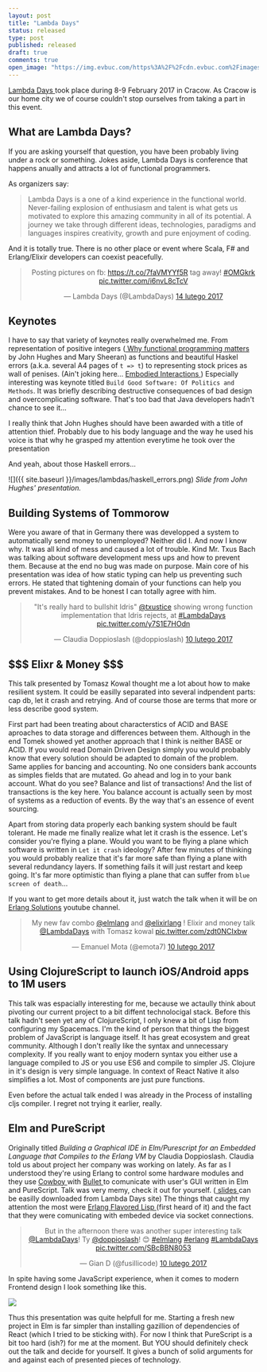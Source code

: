 ```yaml
---
layout: post
title: "Lambda Days"
status: released
type: post
published: released
draft: true
comments: true
open_image: "https://img.evbuc.com/https%3A%2F%2Fcdn.evbuc.com%2Fimages%2F25795811%2F131110422203%2F1%2Foriginal.jpg?h=230&w=460&rect=0%2C24%2C1402%2C701&s=4a500abe5a910a6940217465fd59e34f"
---
```



<a href="http://www.lambdadays.org/lambdadays2017"> Lambda Days </a> took place during 8-9 February 2017 in Cracow. As Cracow is our home city we of course couldn't stop ourselves from taking a part in this event.

<!--more-->

## What are Lambda Days?

If you are asking yourself that question, you have been probably living under a rock or something. Jokes aside, Lambda Days is conference that happens anually and attracts a lot of functional programmers.

As organizers say:

> Lambda Days is a one of a kind experience in the functional world.
> Never-failing explosion of enthusiasm and talent is what gets us motivated to explore this amazing community in all of its potential.
> A journey we take through different ideas, technologies, paradigms and languages inspires creativity, growth and pure enjoyment of coding.

And it is totally true. There is no other place or  event where Scala, F# and Erlang/Elixir developers can coexist peacefully.

<center><blockquote class="twitter-tweet" data-lang="pl"><p lang="en" dir="ltr">Posting pictures on fb: <a href="https://t.co/7faVMYYf5R">https://t.co/7faVMYYf5R</a> tag away!
<a href="https://twitter.com/hashtag/OMGkrk?src=hash">#OMGkrk</a>
<a href="https://t.co/i6nvL8cTcV">pic.twitter.com/i6nvL8cTcV</a></p>&mdash; Lambda Days (@LambdaDays) <a href="https://twitter.com/LambdaDays/status/831532756656070657">14 lutego 2017</a></blockquote></center>


## Keynotes

I have to say that variety of keynotes really overwhelmed me. From representation of positive integers (<a href="Why Functional Programming Matters"> Why functional programming matters</a> by John Hughes and Mary Sheeran) as functions and beautiful Haskel errors (a.k.a. several A4 pages of `t => t`) to representing stock prices as wall of penises. (Ain't joking here... <a href="https://twitter.com/BayaMoba/status/830094279133560832">Embodied Interactions </a>) Especially interesting was keynote titled `Build Good Software: Of Politics and Methods`. It was briefly describing destructive consequences of bad design and overcomplicating software. That's too bad that Java developers hadn't chance to see it...

I really think that John Hughes should have been awarded with a title of attention thief. Probably due to his body language and the way he used his voice is that why he grasped my attention everytime he took over the presentation

And yeah, about those Haskell errors...

![]({{ site.baseurl }}/images/lambdas/haskell_errors.png)
*Slide from John Hughes' presentation.*


## Building Systems of Tommorow

Were you aware of that in Germany there was developped a system to automatically send money to unemployed? Neither did I. And now I know why. It was all kind of mess and caused a lot of trouble. Kind Mr. Txus Bach was talking about software development mess ups and how to prevent them. Because at the end no bug was made on purpose. Main core of his presentation was idea of how static typing can help us preventing such errors. He stated that tightening domain of your functions can help you prevent mistakes. And to be honest I can totally agree with him.

<center><blockquote class="twitter-tweet" data-lang="pl"><p lang="en" dir="ltr">&quot;It&#39;s really hard to bullshit Idris&quot; <a href="https://twitter.com/txustice">@txustice</a> showing wrong function implementation that Idris rejects, at <a href="https://twitter.com/hashtag/LambdaDays?src=hash">#LambdaDays</a> <a href="https://t.co/y7S1E7HOdn">pic.twitter.com/y7S1E7HOdn</a></p>&mdash; Claudia Doppioslash (@doppioslash) <a href="https://twitter.com/doppioslash/status/829996405993435138">10 lutego 2017</a></blockquote></center>

## \$\$\$  Elixr & Money \$\$\$

This talk presented by Tomasz Kowal thought me a lot about how to make resilient system. It could be easilly separated into several indpendent parts: cap db, let it crash and retrying. And of course those are terms that more or less describe good system.

First part had been treating about characterstics of ACID and BASE aproaches to data storage and differences between them. Although in the end Tomek showed yet another approach that I think is neither BASE or ACID. If you would read Domain Driven Design simply you would probably know that every solution should be adapted to domain of the problem. Same applies for bancing and accounting. No one considers bank accounts as simples fields that are mutated. Go ahead and log in to your bank account. What do you see? Balance and list of transactions! And the list of transactions is the key here. You balance account is actually seen by most of systems as a reduction of events. By the way that's an essence of event sourcing.

Apart from storing data properly each banking system should be fault tolerant. He made me finally realize what let it crash is the essence. Let's consider you're flying a plane. Would you want to be flying a plane which software is written in `Let it crash` ideology? After few minutes of thinking you would probably realize that it's far more safe than flying a plane with several redundancy layers. If something fails it will just restart and keep going. It's far more optimistic than flying a plane that can suffer from `blue screen of death`...

If you want to get more details about it, just watch the talk when it will be on <a href="https://www.youtube.com/user/ErlangSolutions"> Erlang Solutions</a> youtube channel.

<center><blockquote class="twitter-tweet" data-lang="pl"><p lang="en" dir="ltr">My new fav combo <a href="https://twitter.com/elmlang">@elmlang</a> and <a href="https://twitter.com/elixirlang">@elixirlang</a> ! Elixir and money talk <a href="https://twitter.com/LambdaDays">@LambdaDays</a> with Tomasz kowal <a href="https://t.co/zdt0NCIxbw">pic.twitter.com/zdt0NCIxbw</a></p>&mdash; Emanuel Mota (@emota7) <a href="https://twitter.com/emota7/status/830005889469911040">10 lutego 2017</a></blockquote></center>

## Using ClojureScript to launch iOS/Android apps to 1M users

This talk was espacially interesting for me, because we actaully think about pivoting our current project to a bit diffent technolocigal stack. Before this talk hadn't seen yet any of ClojureScript, I only knew a bit of Lisp from configuring my Spacemacs. I'm the kind of person that things the biggest problem of JavaScript is language itself. It has great ecosystem and great community. Although I don't really like the syntax and unnecessary complexity. If you really want to enjoy modern syntax you either use a language compiled to JS or you use ES6 and compile to simpler JS. Clojure in it's design is very simple language. In context of React Native it also simplifies a lot. Most of components are just pure functions.

Even before the actual talk ended I was already in the Process of installing cljs compiler. I regret not trying it earlier, really.

## Elm and PureScript

Originally titled _Building a Graphical IDE in Elm/Purescript for an Embedded Language that Compiles to the Erlang VM_ by Claudia Doppioslash. Claudia told us about project her company was working on lately. As far as I understood they're using Erlang to control some hardware modules and they use <a href="https://github.com/ninenines/cowboy"> Cowboy </a> with <a href="https://github.com/ninenines/bullet"> Bullet </a> to comunicate with user's GUI written in Elm and PureScript. Talk was very memy, check it out for yourself. (<a href="http://www.lambdadays.org/lambdadays2017/claudia-doppioslash"> slides </a> can be easilly downloaded from Lambda Days site) The things that caught my attention the most were <a href="http://lfe.io/"> Erlang Flavored Lisp </a> (first heard of it) and the fact that they were comunicating with embeded device via socket connections.

<center><blockquote class="twitter-tweet" data-lang="pl"><p lang="en" dir="ltr">But in the afternoon there was another super interesting talk <a href="https://twitter.com/LambdaDays">@LambdaDays</a>! Ty <a href="https://twitter.com/doppioslash">@doppioslash</a>! 😊 <a href="https://twitter.com/hashtag/elmlang?src=hash">#elmlang</a> <a href="https://twitter.com/hashtag/erlang?src=hash">#erlang</a> <a href="https://twitter.com/hashtag/LambdaDays?src=hash">#LambdaDays</a> <a href="https://t.co/SBcBBN8053">pic.twitter.com/SBcBBN8053</a></p>&mdash; Gian D (@fusillicode) <a href="https://twitter.com/fusillicode/status/830113997449994240">10 lutego 2017</a></blockquote></center>

In spite having some JavaScript experience, when it comes to modern Frontend design I look something like this.

<img class="center" src="{{ site.baseurl }}/images/lambdas/dog.jpg" />

Thus this presentation was quite helpfull for me. Starting a fresh new project in Elm is far simpler than installing gazillion of dependencies of React (which I tried to be sticking with). For now I think that PureScript is a bit too hard (ish?) for me at the moment. But YOU should definitely check out the talk and decide for yourself. It gives a bunch of solid arguments for and against each of presented pieces of technology.

<script async src="//platform.twitter.com/widgets.js" charset="utf-8"></script>
